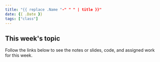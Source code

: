 ```yaml
---
title: "{{ replace .Name "-" " " | title }}"
date: {{ .Date }}
tags: ["class"]
---
```



## This week's topic


Follow the links below to see the notes or slides, code, and assigned work for this week.

